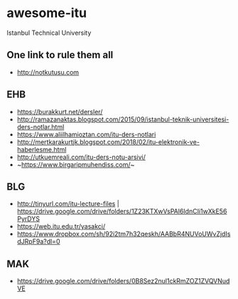 # awesome-itu
Istanbul Technical University
## One link to rule them all 
- http://notkutusu.com

## EHB
- https://burakkurt.net/dersler/
- http://ramazanaktas.blogspot.com/2015/09/istanbul-teknik-universitesi-ders-notlar.html
- https://www.aliilhamioztan.com/itu-ders-notlari
- http://mertkarakurtjk.blogspot.com/2018/02/itu-elektronik-ve-haberlesme.html
- http://utkuemreali.com/itu-ders-notu-arsivi/
- ~https://www.birgaripmuhendiss.com/~

## BLG
- http://tinyurl.com/itu-lecture-files | https://drive.google.com/drive/folders/1Z23KTXwVsPAl6IdnCIi1wXkE56PyrDYS
- https://web.itu.edu.tr/yasakci/
- https://www.dropbox.com/sh/92i2tm7h32qeskh/AABbR4NUVoUWvZjdIsdJRpF9a?dl=0

## MAK
- https://drive.google.com/drive/folders/0B8Sez2nul1ckRmZOZ1ZVQVNudVE

